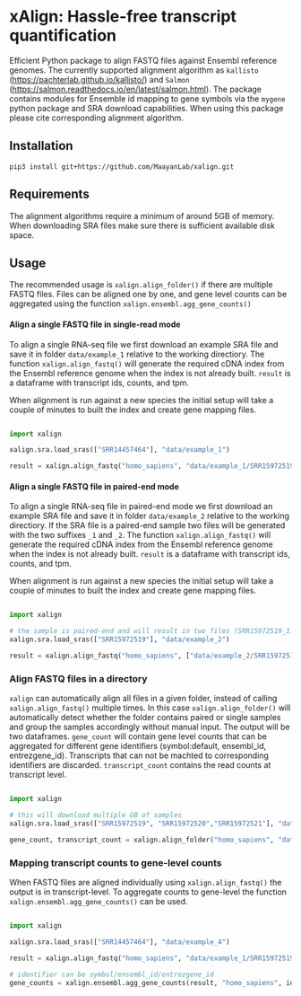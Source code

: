 # xAlign: Hassle-free transcript quantification

Efficient Python package to align FASTQ files against Ensembl reference genomes. The currently supported alignment algorithm as `kallisto` (https://pachterlab.github.io/kallisto/) and `Salmon` (https://salmon.readthedocs.io/en/latest/salmon.html). The package contains modules for Ensemble id mapping to gene symbols via the `mygene` python package and SRA download capabilities. When using this package please cite corresponding alignment algorithm.

## Installation

```
pip3 install git+https://github.com/MaayanLab/xalign.git
```

## Requirements

The alignment algorithms require a minimum of around 5GB of memory. When downloading SRA files make sure there is sufficient available disk space.

## Usage

The recommended usage is `xalign.align_folder()` if there are multiple FASTQ files. Files can be aligned one by one, and gene level counts can be aggregated using the function `xalign.ensembl.agg_gene_counts()`

#### Align a single FASTQ file in single-read mode

To align a single RNA-seq file we first download an example SRA file and save it in folder `data/example_1` relative to the working directiory. The function `xalign.align_fastq()` will generate the required cDNA index from the Ensembl reference genome when the index is not already built. `result` is a dataframe with transcript ids, counts, and tpm.

When alignment is run against a new species the initial setup will take a couple of minutes to built the index and create gene mapping files.

```python

import xalign

xalign.sra.load_sras(["SRR14457464"], "data/example_1")

result = xalign.align_fastq("homo_sapiens", "data/example_1/SRR15972519.fastq", t=8)

```

#### Align a single FASTQ file in paired-end mode

To align a single RNA-seq file in paired-end mode we first download an example SRA file and save it in folder `data/example_2` relative to the working directiory. If the SRA file is a paired-end sample two files will be generated with the two suffixes `_1` and `_2`. The function `xalign.align_fastq()` will generate the required cDNA index from the Ensembl reference genome when the index is not already built. `result` is a dataframe with transcript ids, counts, and tpm.

When alignment is run against a new species the initial setup will take a couple of minutes to built the index and create gene mapping files.

```python

import xalign

# the sample is paired-end and will result in two files (SRR15972519_1.fastq, SRR15972519_2.fastq)
xalign.sra.load_sras(["SRR15972519"], "data/example_2")

result = xalign.align_fastq("homo_sapiens", ["data/example_2/SRR15972519_1.fastq", "data/example_2/SRR15972519_2.fastq"], t=8)

```

### Align FASTQ files in a directory

`xalign` can automatically align all files in a given folder, instead of calling `xalign.align_fastq()` multiple times. In this case `xalign.align_folder()` will automatically detect whether the folder contains paired or single samples and group the samples accordingly without manual input. The output will be two dataframes. `gene_count` will contain gene level counts that can be aggregated for different gene identifiers (symbol:default, ensembl_id, entrezgene_id). Transcripts that can not be machted to corresponding identifiers are discarded. `transcript_count` contains the read counts at transcript level.

```python

import xalign

# this will download multiple GB of samples
xalign.sra.load_sras(["SRR15972519", "SRR15972520","SRR15972521"], "data/example_3")

gene_count, transcript_count = xalign.align_folder("homo_sapiens", "data/example_3", t=8, overwrite=False)

```

### Mapping transcript counts to gene-level counts

When FASTQ files are aligned individually using `xalign.align_fastq()` the output is in transcript-level. To aggregate counts to gene-level the function `xalign.ensembl.agg_gene_counts()` can be used.

```python

import xalign

xalign.sra.load_sras(["SRR14457464"], "data/example_4")

result = xalign.align_fastq("homo_sapiens", "data/example_1/SRR15972519.fastq", t=8)

# identifier can be symbol/ensembl_id/entrezgene_id
gene_counts = xalign.ensembl.agg_gene_counts(result, "homo_sapiens", identifier="symbol")

```
